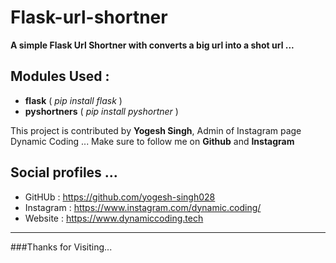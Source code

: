 # Flask-url-shortner
**A simple Flask Url Shortner with converts a big url into a shot url ...**

## Modules Used :
- **flask** ( *pip install flask* )
- **pyshortners** ( *pip install pyshortner* )

This project is contributed by **Yogesh Singh**, Admin of Instagram page Dynamic Coding ...
Make sure to follow me on **Github** and **Instagram**

## Social profiles ...

- GitHUb    : https://github.com/yogesh-singh028
- Instagram : https://www.instagram.com/dynamic.coding/
- Website   : https://www.dynamiccoding.tech

-------------------------------------------------------------------------------------------------
###Thanks for Visiting...
